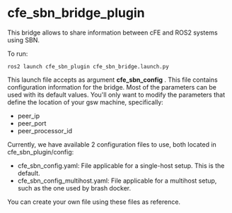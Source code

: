 cfe_sbn_bridge_plugin
======================

This bridge allows to share information between cFE and ROS2 systems
using SBN. 

To run:

```
ros2 launch cfe_sbn_plugin cfe_sbn_bridge.launch.py
```

This launch file accepts as argument **cfe_sbn_config** . This file contains 
configuration information for the bridge. Most of the parameters can be used
with its default values. You'll only want to modify the parameters that 
define the location of your gsw machine, specifically:

- peer_ip
- peer_port
- peer_processor_id

Currently, we have available 2 configuration files to use, both
located in cfe_sbn_plugin/config:

- cfe_sbn_config.yaml: File applicable for a single-host setup. This is the default.
- cfe_sbn_config_multihost.yaml:  File applicable for a multihost setup, such as the one used by brash docker.

You can create your own file using these files as reference.
